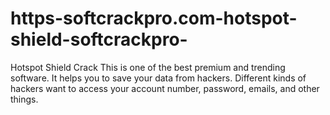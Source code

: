 # https-softcrackpro.com-hotspot-shield-softcrackpro-
Hotspot Shield Crack  This is one of the best premium and trending software. It helps you to save your data from hackers. Different kinds of hackers want to access your account number, password, emails, and other things.

